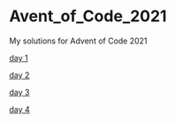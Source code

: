 # Avent_of_Code_2021

My solutions for Advent of Code 2021

[day 1](https://github.com/wau/Avent_of_Code_2021/blob/master/src/day1.java)

[day 2](https://github.com/wau/Avent_of_Code_2021/blob/master/src/day2.java) 

[day 3](https://github.com/wau/Avent_of_Code_2021/blob/master/src/day3.java)

[day 4](https://github.com/wau/Avent_of_Code_2021/blob/master/src/day4.java)
